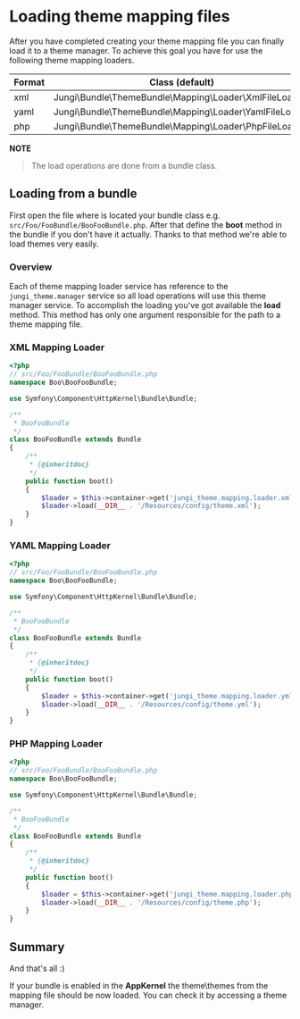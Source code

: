 Loading theme mapping files
===========================

After you have completed creating your theme mapping file you can finally load it to a theme manager. To achieve this goal
you have for use the following theme mapping loaders.

Format | Class (default) | Service
---- | --------------- | -------
xml | Jungi\Bundle\ThemeBundle\Mapping\Loader\XmlFileLoader | jungi_theme.mapping.loader.xml
yaml | Jungi\Bundle\ThemeBundle\Mapping\Loader\YamlFileLoader | jungi_theme.mapping.loader.yml
php | Jungi\Bundle\ThemeBundle\Mapping\Loader\PhpFileLoader | jungi_theme.mapping.loader.php

**NOTE**

> The load operations are done from a bundle class.

Loading from a bundle
---------------------

First open the file where is located your bundle class e.g. `src/Foo/FooBundle/BooFooBundle.php`. After that define
the **boot** method in the bundle if you don't have it actually. Thanks to that method we're able to load themes very
easily.

### Overview

Each of theme mapping loader service has reference to the `jungi_theme.manager` service so all load operations will
use this theme manager service. To accomplish the loading you've got available the **load** method. This method has only
one argument responsible for the path to a theme mapping file.

### XML Mapping Loader

```php
<?php
// src/Foo/FooBundle/BooFooBundle.php
namespace Boo\BooFooBundle;

use Symfony\Component\HttpKernel\Bundle\Bundle;

/**
 * BooFooBundle
 */
class BooFooBundle extends Bundle
{
	/**
	 * {@inheritdoc}
	 */
	public function boot()
	{
	    $loader = $this->container->get('jungi_theme.mapping.loader.xml');
	    $loader->load(__DIR__ . '/Resources/config/theme.xml');
	}
}
```

### YAML Mapping Loader

```php
<?php
// src/Foo/FooBundle/BooFooBundle.php
namespace Boo\BooFooBundle;

use Symfony\Component\HttpKernel\Bundle\Bundle;

/**
 * BooFooBundle
 */
class BooFooBundle extends Bundle
{
	/**
	 * {@inheritdoc}
	 */
	public function boot()
	{
	    $loader = $this->container->get('jungi_theme.mapping.loader.yml');
	    $loader->load(__DIR__ . '/Resources/config/theme.yml');
	}
}
```

### PHP Mapping Loader

```php
<?php
// src/Foo/FooBundle/BooFooBundle.php
namespace Boo\BooFooBundle;

use Symfony\Component\HttpKernel\Bundle\Bundle;

/**
 * BooFooBundle
 */
class BooFooBundle extends Bundle
{
	/**
	 * {@inheritdoc}
	 */
	public function boot()
	{
	    $loader = $this->container->get('jungi_theme.mapping.loader.php');
	    $loader->load(__DIR__ . '/Resources/config/theme.php');
	}
}
```

Summary
-------

And that's all :)

If your bundle is enabled in the **AppKernel** the theme\themes from the mapping file should be now loaded. You can check
it by accessing a theme manager.
